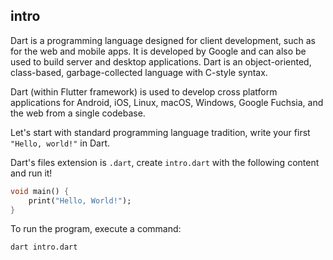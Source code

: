## intro

Dart is a programming language designed for client development, such as for the web and mobile apps. It is developed by Google and can also be used to build server and desktop applications. Dart is an object-oriented, class-based, garbage-collected language with C-style syntax.

Dart (within Flutter framework) is used to develop cross platform applications for Android, iOS, Linux, macOS, Windows, Google Fuchsia, and the web from a single codebase.

Let's start with standard programming language tradition, write your first `"Hello, world!"` in Dart.

Dart's files extension is `.dart`, create `intro.dart` with the following content and run it!

```dart
void main() {
	print("Hello, World!");
}
```

To run the program, execute a command:

```bash
dart intro.dart
```
